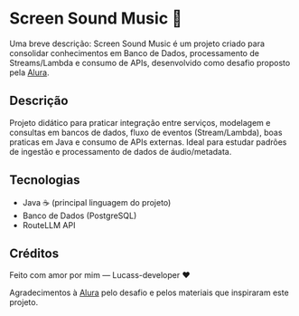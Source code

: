 # Screen Sound Music 🎵

Uma breve descrição: Screen Sound Music é um projeto criado para consolidar conhecimentos em Banco de Dados, processamento de Streams/Lambda e consumo de APIs, desenvolvido como desafio proposto pela [Alura](https://www.alura.com.br).


## Descrição
Projeto didático para praticar integração entre serviços, modelagem e consultas em bancos de dados, fluxo de eventos (Stream/Lambda), boas praticas em Java e consumo de APIs externas. Ideal para estudar padrões de ingestão e processamento de dados de áudio/metadata.


## Tecnologias
- Java ☕ (principal linguagem do projeto)
- Banco de Dados (PostgreSQL)
- RouteLLM API


## Créditos
Feito com amor por mim — Lucass-developer ❤️

Agradecimentos à [Alura](https://www.alura.com.br) pelo desafio e pelos materiais que inspiraram este projeto.
